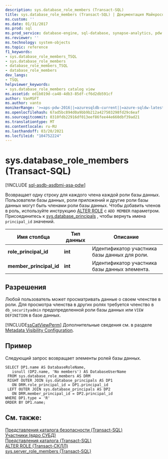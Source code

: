 ```yaml
---
description: sys.database_role_members (Transact-SQL)
title: sys.database_role_members (Transact-SQL) | Документация Майкрософт
ms.custom: ''
ms.date: 01/31/2017
ms.prod: sql
ms.prod_service: database-engine, sql-database, synapse-analytics, pdw
ms.reviewer: ''
ms.technology: system-objects
ms.topic: reference
f1_keywords:
- sys.database_role_members_TSQL
- sys.database_role_members
- database_role_members_TSQL
- database_role_members
dev_langs:
- TSQL
helpviewer_keywords:
- sys.database_role_members catalog view
ms.assetid: ed1b019d-ca48-4db3-85df-cf6d2db591cf
author: VanMSFT
ms.author: vanto
monikerRange: '>=aps-pdw-2016||=azuresqldb-current||=azure-sqldw-latest||>=sql-server-2016||>=sql-server-linux-2017||=azuresqldb-mi-current'
ms.openlocfilehash: 67ad5bc894d0a9bb9b212a427503298fd29c6eaf
ms.sourcegitcommit: 0310fdb22916df013eef86fee44e660dbf39ad21
ms.translationtype: MT
ms.contentlocale: ru-RU
ms.lasthandoff: 03/20/2021
ms.locfileid: "104752224"
---
```

# <a name="sysdatabase_role_members-transact-sql"></a>sys.database_role_members (Transact-SQL)
[!INCLUDE [sql-asdb-asdbmi-asa-pdw](../../includes/applies-to-version/sql-asdb-asdbmi-asa-pdw.md)]

  Возвращает одну строку для каждого члена каждой роли базы данных.  Пользователи базы данных, роли приложений и другие роли базы данных могут быть членами роли базы данных. Чтобы добавить членов в роль, используйте инструкцию [ALTER ROLE](../../t-sql/statements/alter-role-transact-sql.md) с `ADD MEMBER` параметром. Присоединитесь к [sys.database_principals](../../relational-databases/system-catalog-views/sys-database-principals-transact-sql.md) , чтобы вернуть имена `principal_id` значений.
  
|Имя столбца|Тип данных|Описание|  
|-----------------|---------------|-----------------|  
|**role_principal_id**|**int**|Идентификатор участника базы данных для роли.|  
|**member_principal_id**|**int**|Идентификатор участника базы данных элемента.|  
  
## <a name="permissions"></a>Разрешения  
 Любой пользователь может просматривать данные о своем членстве в роли. Для просмотра членства в других ролях требуется членство в `db_securityadmin` предопределенной роли базы данных или `VIEW DEFINITION` в базе данных.  
  
 [!INCLUDE[ssCatViewPerm](../../includes/sscatviewperm-md.md)] Дополнительные сведения см. в разделе [Metadata Visibility Configuration](../../relational-databases/security/metadata-visibility-configuration.md).  
  
## <a name="example"></a>Пример  
 Следующий запрос возвращает элементы ролей базы данных.  
  
```  
SELECT DP1.name AS DatabaseRoleName,   
   isnull (DP2.name, 'No members') AS DatabaseUserName   
 FROM sys.database_role_members AS DRM  
 RIGHT OUTER JOIN sys.database_principals AS DP1  
   ON DRM.role_principal_id = DP1.principal_id  
 LEFT OUTER JOIN sys.database_principals AS DP2  
   ON DRM.member_principal_id = DP2.principal_id  
WHERE DP1.type = 'R'
ORDER BY DP1.name;  
```  
  
## <a name="see-also"></a>См. также:  
 [Представления каталога безопасности (Transact-SQL)](../../relational-databases/system-catalog-views/security-catalog-views-transact-sql.md)   
 [Участники (ядро СУБД)](../../relational-databases/security/authentication-access/principals-database-engine.md)   
 [Представления каталога (Transact-SQL)](../../relational-databases/system-catalog-views/catalog-views-transact-sql.md)  
[ALTER ROLE (Transact-СКЛЛ)](../../t-sql/statements/alter-role-transact-sql.md)      
[sys.server_role_members (Transact-SQL)](../../relational-databases/system-catalog-views/sys-server-role-members-transact-sql.md)   
  


